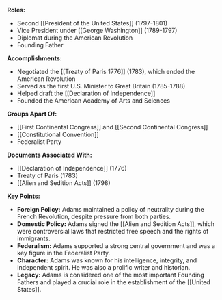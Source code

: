 **Roles:**

* Second [[President of the United States]] (1797-1801)
* Vice President under [[George Washington]] (1789-1797)
* Diplomat during the American Revolution
* Founding Father

**Accomplishments:**

* Negotiated the [[Treaty of Paris 1776]] (1783), which ended the American Revolution
* Served as the first U.S. Minister to Great Britain (1785-1788)
* Helped draft the [[Declaration of Independence]]
* Founded the American Academy of Arts and Sciences

**Groups Apart Of:**

* [[First Continental Congress]] and [[Second Continental Congress]]
* [[Constitutional Convention]]
* Federalist Party

**Documents Associated With:**

* [[Declaration of Independence]] (1776)
* Treaty of Paris (1783)
* [[Alien and Sedition Acts]] (1798)

**Key Points:**

* **Foreign Policy:** Adams maintained a policy of neutrality during the French Revolution, despite pressure from both parties.
* **Domestic Policy:** Adams signed the [[Alien and Sedition Acts]], which were controversial laws that restricted free speech and the rights of immigrants.
* **Federalism:** Adams supported a strong central government and was a key figure in the Federalist Party.
* **Character:** Adams was known for his intelligence, integrity, and independent spirit. He was also a prolific writer and historian.
* **Legacy:** Adams is considered one of the most important Founding Fathers and played a crucial role in the establishment of the [[United States]].